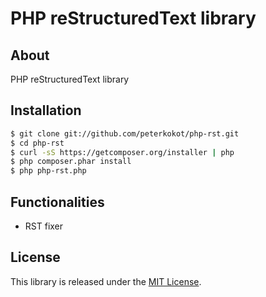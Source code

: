 # PHP reStructuredText library

## About

PHP reStructuredText library

## Installation

```bash
$ git clone git://github.com/peterkokot/php-rst.git
$ cd php-rst
$ curl -sS https://getcomposer.org/installer | php
$ php composer.phar install
$ php php-rst.php
```

## Functionalities

* RST fixer

## License

This library is released under the [MIT License](LICENSE).
